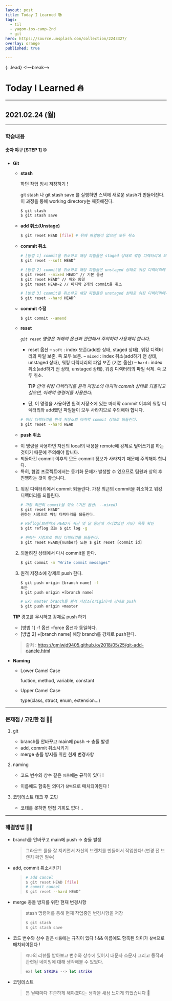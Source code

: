 ```yaml
---
layout: post
title: Today I Learned 📚
tags:
  - til
  - yagom-ios-camp-2nd
  - git
hero: https://source.unsplash.com/collection/2243327/
overlay: orange
published: true

---
```


{: .lead}
<!–-break-–>

# Today I Learned 🔥

---

## 2021.02.24 (월)

---

### 학습내용

#### 숫자 야구 [STEP 1] ⚾️

- **Git**

  - **stash**

    하던 작업 임시 저장하기 !

    git stash 나 git stash save 를 실행하면 스택에 새로운 stash가 만들어진다. 이 과정을 통해 working directory는 깨끗해진다.

    ```sh
    $ git stash
    $ git stash save
    ```

    


  - **add 취소(Unstage)**

    ```sh
    $ git reset HEAD [file] # 뒤에 파일명이 없으면 모두 취소
    ```

  - **commit 취소**

    ```sh
    # [방법 1] commit을 취소하고 해당 파일들은 staged 상태로 워킹 디렉터리에 보존
    $ git reset --soft HEAD^
    
    # [방법 2] commit을 취소하고 해당 파일들은 unstaged 상태로 워킹 디렉터리에 보존
    $ git reset --mixed HEAD^ // 기본 옵션
    $ git reset HEAD^ // 위와 동일
    $ git reset HEAD~2 // 마지막 2개의 commit을 취소
    
    # [방법 3] commit을 취소하고 해당 파일들은 unstaged 상태로 워킹 디렉터리에서 삭제
    $ git reset --hard HEAD^
    
    ```

  - **commit 수정**

    ```sh
    $ git commit --amend
    ```

  - **reset**

    *`git reset` 명령은 아래의 옵션과 관련해서 주의하여 사용해야 합니다.*

    

    - reset 옵션
      – `soft` : index 보존(add한 상태, staged 상태), 워킹 디렉터리의 파일 보존. 즉 모두 보존.
      – `mixed` : index 취소(add하기 전 상태, unstaged 상태), 워킹 디렉터리의 파일 보존 (기본 옵션)
      – `hard` : index 취소(add하기 전 상태, unstaged 상태), 워킹 디렉터리의 파일 삭제. 즉 모두 취소.

      

      **TIP** *만약 워킹 디렉터리를 원격 저장소의 마지막 commit 상태로 되돌리고 싶으면, 아래의 명령어를 사용한다.*

    - 단, 이 명령을 사용하면 원격 저장소에 있는 마지막 commit 이후의 워킹 디렉터리와 add했던 파일들이 모두 사라지므로 주의해야 합니다.

    ```sh
    # 워킹 디렉터리를 원격 저장소의 마지막 commit 상태로 되돌린다.
    $ git reset --hard HEAD
    ```

  -  **push 취소**

    + 이 명령을 사용하면 자신의 local의 내용을 remote에 강제로 덮어쓰기를 하는 것이기 때문에 주의해야 합니다.
    + 되돌아간 commit 이후의 모든 commit 정보가 사라지기 때문에 주의해야 합니다.
    + 특히, 협업 프로젝트에서는 동기화 문제가 발생할 수 있으므로 팀원과 상의 후 진행하는 것이 좋습니다.

    

    1. 워킹 디렉터리에서 commit 되돌린다.
       가장 최근의 commit을 취소하고 워킹 디렉터리를 되돌린다.

       ```sh
       # 가장 최근의 commit을 취소 (기본 옵션: --mixed)
       $ git reset HEAD^
       원하는 시점으로 워킹 디렉터리를 되돌린다.
       
       # Reflog(브랜치와 HEAD가 지난 몇 달 동안에 가리켰었던 커밋) 목록 확인
       $ git reflog 또는 $ git log -g
       
       # 원하는 시점으로 워킹 디렉터리를 되돌린다.
       $ git reset HEAD@{number} 또는 $ git reset [commit id]
       ```

       

    2. 되돌려진 상태에서 다시 commit을 한다.

       ```sh
       $ git commit -m "Write commit messages"
       ```

       

    3. 원격 저장소에 강제로 push 한다.

       ```sh
       $ git push origin [branch name] -f
       또는
       $ git push origin +[branch name]
       
       # Ex) master branch를 원격 저장소(origin)에 강제로 push
       $ git push origin +master
       ```

    

    **TIP** 경고를 무시하고 강제로 push 하기

    - [방법 1] -f 옵션
      –force 옵션과 동일하다.
    - [방법 2] +[branch name]
      해당 branch를 강제로 push한다.

    

    > 출처 : https://gmlwjd9405.github.io/2018/05/25/git-add-cancle.html

    

    

  

- **Naming**

  - Lower Camel Case

    fuction, method, variable, constant

    

  - Upper Camel Case

    type(class, struct, enum, extension…)



---

### 문제점 / 고민한 점 🤦🏼

1. git 

   - branch를 안바꾸고 main에 push -> 충돌 발생
   - add, commit 취소시키기
   - merge 충돌 방지를 위한 현재 변경사항 

    

2. naming

   - 코드 변수와 상수 같은 `이름`에는 규칙이 있다 !

   - 이름에도 함축된 의미가 `찰떡`으로 매치되야된다 !

     

3. 코딩테스트 테크 후 고민

   - 코테를 못하면 면접 기회도 없다 .. 

---

### 해결방법 🙋🏼

- branch를 안바꾸고 main에 push -> 충돌 발생

  > 그라운드 룰을 잘 지키면서 자신의 브랜치를 만들어서 작업한다! (변경 전 브랜치 확인 필수)

  

- add, commit 취소시키기

  > ```sh
  > # add cancel
  > $ git reset HEAD [file]
  > # commit cancel
  > $ git reset --hard HEAD^
  > ```

  

- merge 충돌 방지를 위한 현재 변경사항 

  > stash 명령어를 통해 현재 작업중인 변경사항을 저장
  >
  > ```sh
  > $ git stash
  > $ git stash save
  > ```



- 코드 변수와 상수 같은 `이름`에는 규칙이 있다 ! && 이름에도 함축된 의미가 `찰떡`으로 매치되야된다 !

  > `리나`의 리뷰를 받아보고 변수와 상수에 있어서 대문자 소문자 그리고 동작과 관련된 네이밍에 대해 생각해볼 수 있었다.
  >
  > ```swift
  > ex) let STRIKE --> let strike 
  > ```



- 코딩테스트 

  > 틈 날때마다 꾸준하게 해야겠다는 생각을 새삼 느끼게 되었습니다 🤥

